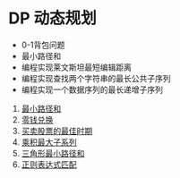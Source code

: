 # DP 动态规划
-  0-1背包问题
- 最小路径和
- 编程实现莱文斯坦最短编辑距离
- 编程实现查找两个字符串的最长公共子序列
- 编程实现一个数据序列的最长递增子序列

1. [最小路径和](./6)
2. [零钱兑换](./3)
3. [买卖股票的最佳时期](./4)
4. [乘积最大子系列](./5)
5. [三角形最小路径和](./6)
6. [正则表达式匹配](./1)
